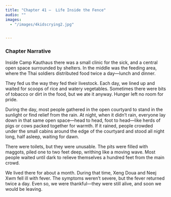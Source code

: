```yaml
---
title: "Chapter 41 —  Life Inside the Fence"
audio: ""
images:
  - "/images/4kidscrying2.jpg"


---
```


### Chapter Narrative

Inside Camp Kauthaus there was a small clinic for the sick, and a central open space surrounded by shelters. In the middle was the feeding area, where the Thai soldiers distributed food twice a day—lunch and dinner.

They fed us the way they fed their livestock. Each day, we lined up and waited for scoops of rice and watery vegetables. Sometimes there were bits of tobacco or dirt in the food, but we ate it anyway. Hunger left no room for pride.

During the day, most people gathered in the open courtyard to stand in the sunlight or find relief from the rain. At night, when it didn’t rain, everyone lay down in that same open space—head to head, foot to head—like herds of pigs or cows packed together for warmth. If it rained, people crowded under the small cabins around the edge of the courtyard and stood all night long, half asleep, waiting for dawn.

There were toilets, but they were unusable. The pits were filled with maggots, piled one to two feet deep, writhing like a moving wave. Most people waited until dark to relieve themselves a hundred feet from the main crowd.

We lived there for about a month. During that time, Xeng Doua and Neej Xwm fell ill with fever. The symptoms weren’t severe, but the fever returned twice a day. Even so, we were thankful—they were still alive, and soon we would be leaving.
